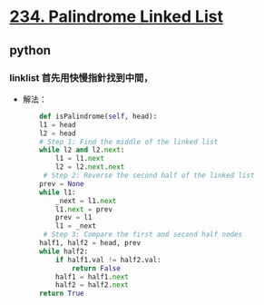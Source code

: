 # [234. Palindrome Linked List](https://leetcode.com/problems/palindrome-linked-list/)
## python
### linklist 首先用快慢指針找到中間，
* 解法：
    ```python
        def isPalindrome(self, head):
        l1 = head
        l2 = head
        # Step 1: Find the middle of the linked list
        while l2 and l2.next:
            l1 = l1.next
            l2 = l2.next.next   
         # Step 2: Reverse the second half of the linked list
        prev = None
        while l1:
            _next = l1.next
            l1.next = prev
            prev = l1
            l1 = _next
         # Step 3: Compare the first and second half nodes
        half1, half2 = head, prev
        while half2:
            if half1.val != half2.val:
                return False
            half1 = half1.next
            half2 = half2.next
        return True
    ```